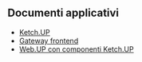 ## Documenti applicativi
- [Ketch.UP](Sorgenti/DOC/TA/B£AMO/WEVUEJ_01)
- [Gateway frontend](Sorgenti/DOC/TA/B£AMO/WEVUEJ_02)
- [Web.UP con componenti Ketch.UP](Sorgenti/DOC/TA/B£AMO/WEVUEJ_03)
